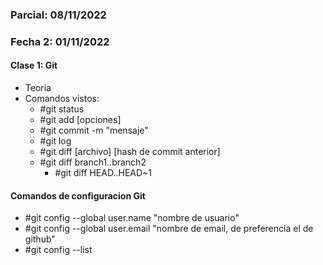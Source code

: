 ### Parcial: 08/11/2022
### Fecha 2: 01/11/2022

#### Clase 1: Git
- Teoria
- Comandos vistos:
    - #git status
    - #git add [opciones]
    - #git commit -m "mensaje"
    - #git log
    - #git diff [archivo] [hash de commit anterior]
    - #git diff branch1..branch2
        - #git diff HEAD..HEAD~1

#### Comandos de configuracion Git
  - #git config --global user.name "nombre de usuario"
  - #git config --global user.email "nombre de email, de preferencia el de github"
  - #git config --list
